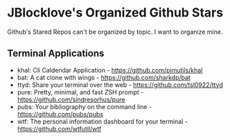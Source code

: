 # JBlocklove's Organized Github Stars
Github's Stared Repos can't be organized by topic. I want to organize mine.


## Terminal Applications
- khal: Cli Caldendar Application - https://github.com/pimutils/khal
- bat: A cat clone with wings - https://github.com/sharkdp/bat
- ttyd: Share your terminal over the web - https://github.com/tsl0922/ttyd
- pure: Pretty, minimal, and fast ZSH prompt - https://github.com/sindresorhus/pure
- pubs: Your bibliography on the command line - https://github.com/pubs/pubs
- wtf: The personal information dashboard for your terminal - https://github.com/wtfutil/wtf
